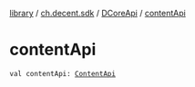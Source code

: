 [library](../../index.md) / [ch.decent.sdk](../index.md) / [DCoreApi](index.md) / [contentApi](./content-api.md)

# contentApi

`val contentApi: `[`ContentApi`](../../ch.decent.sdk.api/-content-api/index.md)